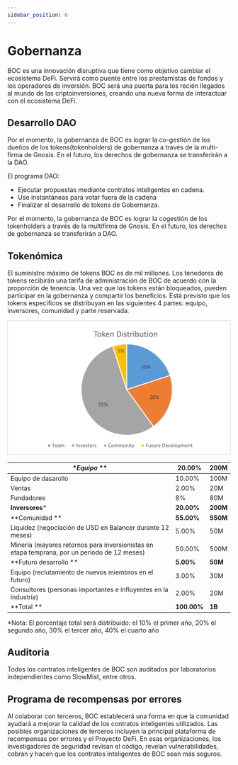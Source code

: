 ```yaml
---
sidebar_position: 6
---
```

# Gobernanza

BOC es una innovación disruptiva que tiene como objetivo cambiar el ecosistema DeFi. Servirá como puente entre los prestamistas de fondos y los operadores de inversión. BOC será una puerta para los recién llegados al mundo de las criptoinversiones, creando una nueva forma de interactuar con el ecosistema DeFi.

## Desarrollo DAO

Por el momento, la gobernanza de BOC es lograr la co-gestión de los dueños de los tokens(tokenholders) de gobernanza a través de la multi-firma de Gnosis. En el futuro, los derechos de gobernanza se transferirán a la DAO.

El programa DAO:

* Ejecutar propuestas mediante contratos inteligentes en cadena.
* Use instantáneas para votar fuera de la cadena
* Finalizar el desarrollo de tokens de Gobernanza.

Por el momento, la gobernanza de BOC es lograr la cogestión de los tokenholders a través de la multifirma de Gnosis. En el futuro, los derechos de gobernanza se transferirán a DAO.

## Tokenómica

El suministro máximo de tokens BOC es de mil millones. Los tenedores de tokens recibirán una tarifa de administración de BOC de acuerdo con la proporción de tenencia. Una vez que los tokens están bloqueados, pueden participar en la gobernanza y compartir los beneficios. Está previsto que los tokens específicos se distribuyan en las siguientes 4 partes: equipo, inversores, comunidad y parte reservada.

![TokenDistribution](/images/TokenDistribution.png)

| **Equipo* ** | **20.00%** | **200M** |
| --- | --- | --- |
| Equipo de dasarollo | 10.00% | 100M |
| Ventas | 2.00% | 20M |
| Fundadores | 8% | 80M |
| **Inversores*** | **20.00%** | **200M** |
| **Comunidad ** | **55.00%** | **550M** |
| Liquidez (negociación de USD en Balancer durante 12 meses) | 5.00% | 50M |
| Minería (mayores retornos para inversionistas en etapa temprana, por un período de 12 meses) | 50.00% | 500M |
| **Futuro desarrollo ** | **5.00%** | **50M** |
| Equipo (reclutamiento de nuevos miembros en el futuro) | 3.00% | 30M |
| Consultores (personas importantes e influyentes en la industria) | 2.00% | 20M |
| **Total ** | **100.00%** | **1B** |

*Nota: El porcentaje total será distribuido: el 10% el primer año, 20% el segundo año, 30% el tercer año, 40% el cuarto año


## Auditoria

Todos los contratos inteligentes de BOC son auditados por laboratorios independientes como SlowMist, entre otros.

## Programa de recompensas por errores

Al colaborar con terceros, BOC establecerá una forma en que la comunidad ayudará a mejorar la calidad de los contratos inteligentes utilizados. Las posibles organizaciones de terceros incluyen la principal plataforma de recompensas por errores y el Proyecto DeFi. En esas organizaciones, los investigadores de seguridad revisan el código, revelan vulnerabilidades, cobran y hacen que los contratos inteligentes de BOC sean más seguros.
